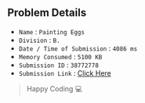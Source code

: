 ## Problem Details 
 
- `Name`                      : `Painting Eggs`
- `Division`                  : `B.`
- `Date / Time of Submission` : `4086 ms`
- `Memory Consumed`           : `5100 KB`
- `Submission ID`             : `38772778`
- `Submission Link`           : [Click Here](http://codeforces.com/contest/282/submission/38772778)

> Happy Coding   :computer: